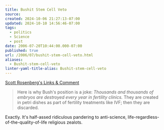 ```yaml
---
title: Bushit Stem Cell Veto
source: 
created: 2024-10-06 21:27:13-07:00
updated: 2024-10-10 14:56:46-07:00
tags:
  - politics
  - Science
  - post
date: 2006-07-20T10:44:00.000-07:00
published: true
url: /2006/07/bushit-stem-cell-veto.html
aliases:
  - Bushit-stem-cell-veto
linter-yaml-title-alias: Bushit-stem-cell-veto
---
```



[Scott Rosenberg's Links & Comment](https://blogs.salon.com/0000014/2006/07/19.html#a1068 "Scott Rosenberg's Links & Comment")  
  

>   
> Here is why Bush's position is a joke: _Thousands and thousands of embryos are destroyed every year in fertility clinics._ They are created in petri dishes as part of fertility treatments like IVF; then they are discarded.

  
  
Exactly. It's half-assed ridiculous pandering to anti-science, life-regardless-of-the-quality-of-life religious zealots.